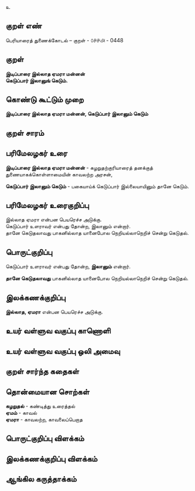 உ

## குறள் எண் 

பெரியாரைத் துணைக்கோடல் – குறள் - ௦௪௪௮ - 0448  

## குறள் 

**இடிப்பாரை இல்லாத ஏமரா மன்னன்  
கெடுப்பார் இலானுங் கெடும்.**

## கொண்டு கூட்டும் முறை

**இடிப்பாரை இல்லாத ஏமரா மன்னன், கெடுப்பார் இலானும் கெடும்** 

## குறள் சாரம் 


## பரிமேலழகர் உரை

**இடிப்பாரை இல்லாத ஏமரா மன்னன்** - கழறுதற்குரியாரைத் தனக்குத் துணையாகக்கொள்ளாமையின் காவலற்ற அரசன்,  

**கெடுப்பார் இலானும் கெடும்** - பகையாய்க் கெடுப்பார் இல்லையாயினும் தானே கெடும்.

## பரிமேலழகர் உரைகுறிப்பு   

இல்லாத ஏமரா என்பன பெயரெச்ச அடுக்கு.  
கெடுப்பார் உளராவர் என்பது தோன்ற, இலானும் என்றார்.  
தானே கெடுதலாவது பாகனில்லாத யானைபோல நெறியல்லாநெறிச் சென்று கெடுதல்.    

## பொருட்குறிப்பு 

கெடுப்பார் உளராவர் என்பது தோன்ற, **இலானும்** என்றார்.  

**தானே கெடுதலாவது** பாகனில்லாத யானைபோல நெறியல்லாநெறிச் சென்று கெடுதல்.

## இலக்கணக்குறிப்பு  

**இல்லாத, ஏமரா** என்பன பெயரெச்ச அடுக்கு.    

## உயர் வள்ளுவ வகுப்பு காணொளி


## உயர் வள்ளுவ வகுப்பு ஒலி அமைவு 

 
## குறள் சார்ந்த கதைகள் 


## தொன்மையான சொற்கள்  

**கழறுதல்** - கண்டித்து உரைத்தல்   
**ஏமம்** - காவல்  
**ஏமரா** -  காவலற்ற, காவலைப்பெறாத   

## பொருட்குறிப்பு விளக்கம்


## இலக்கணக்குறிப்பு விளக்கம்


## ஆங்கில கருத்தாக்கம் 


